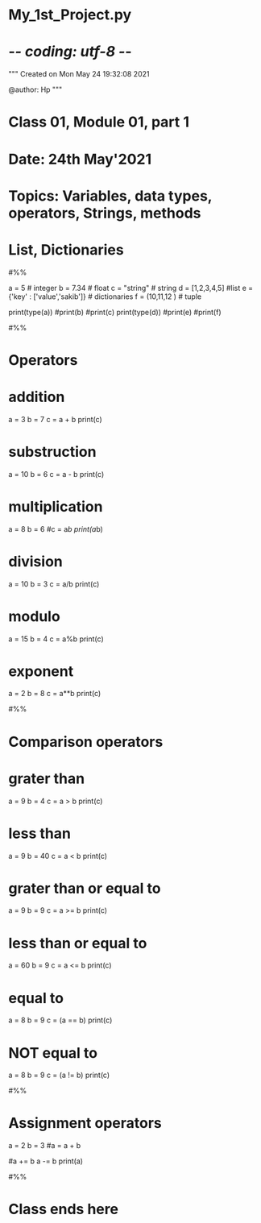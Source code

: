 # My_1st_Project.py
# -*- coding: utf-8 -*-
"""
Created on Mon May 24 19:32:08 2021

@author: Hp
"""

# Class 01, Module 01, part 1
# Date: 24th May'2021
# Topics: Variables, data types, operators, Strings, methods
# List, Dictionaries

#%%

a = 5   # integer
b = 7.34   # float
c = "string"   # string
d = [1,2,3,4,5]     #list
e = {'key' : ['value','sakib']}     # dictionaries
f = (10,11,12 )     # tuple

print(type(a))
#print(b)
#print(c)
print(type(d))
#print(e)
#print(f)

#%%

# Operators

# addition

a = 3
b = 7
c = a + b
print(c)

# substruction

a = 10
b = 6
c = a - b
print(c)

# multiplication

a = 8
b = 6
#c = a*b
print(a*b)

# division

a = 10
b = 3
c = a/b
print(c)

# modulo
a = 15
b = 4
c = a%b
print(c)

# exponent
a = 2
b = 8
c = a**b
print(c)

#%%

# Comparison operators

# grater than
a = 9
b = 4
c = a > b
print(c)

# less than
a = 9
b = 40
c = a < b
print(c)

# grater than or equal to
a = 9
b = 9
c = a >= b
print(c)

# less than or equal to
a = 60
b = 9
c = a <= b
print(c)

# equal to
a = 8
b = 9
c = (a == b)
print(c)

# NOT equal to
a = 8
b = 9
c = (a != b)
print(c)

#%%

# Assignment operators

a = 2
b = 3
#a = a + b

#a += b
a -= b
print(a)

#%%

# Class ends here

